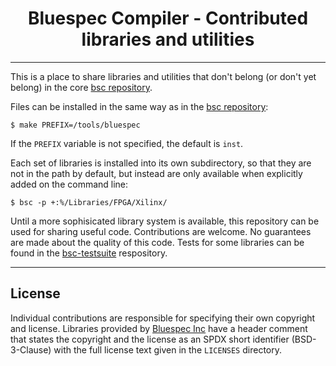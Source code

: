 <div class="title-block" style="text-align: center;" align="center">

# Bluespec Compiler - Contributed libraries and utilities

---

</div>

This is a place to share libraries and utilities that don't belong
(or don't yet belong) in the core [bsc repository].

Files can be installed in the same way as in the [bsc repository]:

    $ make PREFIX=/tools/bluespec

If the `PREFIX` variable is not specified, the default is `inst`.

Each set of libraries is installed into its own subdirectory, so that
they are not in the path by default, but instead are only available
when explicitly added on the command line:

    $ bsc -p +:%/Libraries/FPGA/Xilinx/

Until a more sophisicated library system is available, this repository
can be used for sharing useful code.  Contributions are welcome.
No guarantees are made about the quality of this code.
Tests for some libraries can be found in the [bsc-testsuite] respository.

[bsc repository]: https://github.com/B-Lang-org/bsc
[bsc-testsuite]: https://github.com/B-Lang-org/bsc-testsuite
[Bluespec Inc]: https://bluespec.com

---

## License

Individual contributions are responsible for specifying their own
copyright and license.  Libraries provided by [Bluespec Inc] have a
header comment that states the copyright and the license as an SPDX
short identifier (BSD-3-Clause) with the full license text given in
the `LICENSES` directory.

